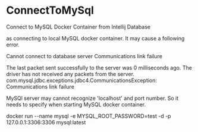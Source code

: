 # ConnectToMySql
Connect to MySQL Docker Container from Intellij Database

as connecting to local MySQL docker container. 
It may cause a following error.

Cannot connect to database server
Communications link failure

The last packet sent successfully to the server was 0 milliseconds ago. 
The driver has not received any packets from the server.
com.mysql.jdbc.exceptions.jdbc4.CommunicationsException: Communications link failure

MySQl server may cannot recognize 'localhost' and port number.
So it needs to specify when starting MySQL docker container. 

docker run --name mysql -e MYSQL_ROOT_PASSWORD=test -d -p 127.0.0.1:3306:3306 mysql:latest


